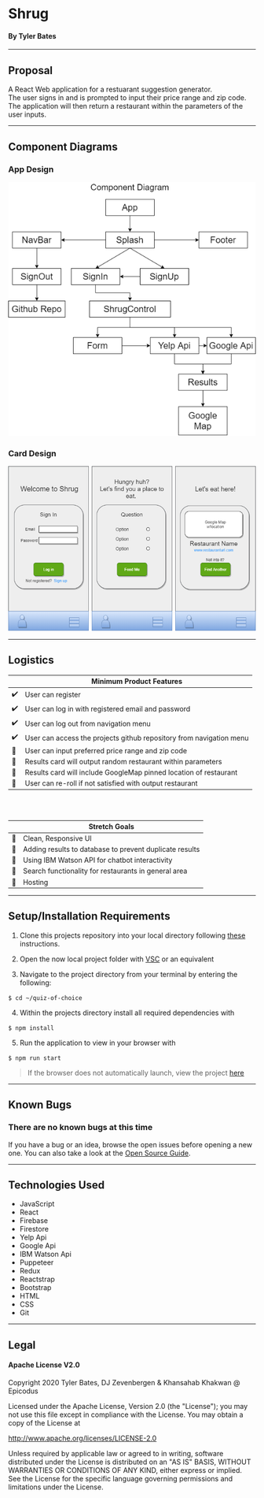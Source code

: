 # Shrug

#### By Tyler Bates
<hr/>

## Proposal

A React Web application for a restuarant suggestion generator. <br>
The user signs in and is prompted to input their price range and zip code. The application will then return a restaurant within the parameters of the user inputs. 
<hr />

## Component Diagrams
### App Design
<img src='./public/component-diagram.drawio.png'>

### Card Design
<img src='./public/card-diagram.drawio.png'>

<hr/>

## Logistics

||Minimum Product Features|
|-----|-----|
| :heavy_check_mark: |User can register|
| :heavy_check_mark: |User can log in with registered email and password|
| :heavy_check_mark: |User can log out from navigation menu|
| :heavy_check_mark: |User can access the projects github repository from navigation menu|
| :black_square_button: |User can input preferred price range and zip code|
| :black_square_button: |Results card will output random restaurant within parameters|
| :black_square_button: |Results card will include GoogleMap pinned location of restaurant|
| :black_square_button: |User can re-roll if not satisfied with output restaurant|

<br/>
<br/>

||Stretch Goals|
|-----|-----|
| :black_square_button: |Clean, Responsive UI|
| :black_square_button: |Adding results to database to prevent duplicate results|
| :black_square_button: |Using IBM Watson API for chatbot interactivity|
| :black_square_button: |Search functionality for restaurants in general area|
| :black_square_button: |Hosting|

<hr />


## Setup/Installation Requirements

1. Clone this projects repository into your local directory following [these](https://www.linode.com/docs/development/version-control/how-to-install-git-and-clone-a-github-repository/) instructions.

2. Open the now local project folder with [VSC](https://code.visualstudio.com/Download) or an equivalent

3. Navigate to the project directory from your terminal by entering the following:

```
$ cd ~/quiz-of-choice
```
4. Within the projects directory install all required dependencies with
```
$ npm install
```
5. Run the application to view in your browser with
```
$ npm run start
```

>If the browser does not automatically launch, view the project [here](https://localhost:3000)

<hr/>

## Known Bugs

### There are no known bugs at this time
If you have a bug or an idea, browse the open issues before opening a new one. You can also take a look at the [Open Source Guide](https://opensource.guide/).

<hr/>

## Technologies Used

- JavaScript
- React
- Firebase
- Firestore
- Yelp Api
- Google Api
- IBM Watson Api
- Puppeteer
- Redux
- Reactstrap
- Bootstrap
- HTML
- CSS
- Git

<hr/>

## Legal

#### Apache License V2.0

Copyright 2020 Tyler Bates, DJ Zevenbergen & Khansahab Khakwan @ Epicodus

Licensed under the Apache License, Version 2.0 (the "License");
you may not use this file except in compliance with the License.
You may obtain a copy of the License at

http://www.apache.org/licenses/LICENSE-2.0

Unless required by applicable law or agreed to in writing, software
distributed under the License is distributed on an "AS IS" BASIS,
WITHOUT WARRANTIES OR CONDITIONS OF ANY KIND, either express or implied.
See the License for the specific language governing permissions and
limitations under the License.